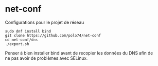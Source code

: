 # net-conf
Configurations pour le projet de réseau

```shell
sudo dnf install bind
git clone https://github.com/polo74/net-conf
cd net-conf/dns
./export.sh
```

Penser à bien installer bind avant de recopier les données du DNS afin de ne pas avoir de problèmes avec SELinux.
